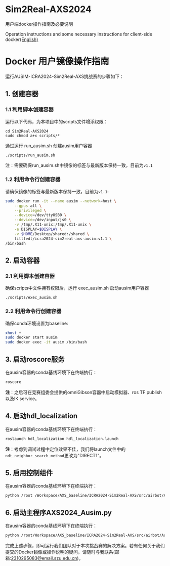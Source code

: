 # Sim2Real-AXS2024
用户端docker操作指南及必要说明

Operation instructions and some necessary instructions for client-side docker[(English)](./.md)



# Docker 用户镜像操作指南

运行AUSIM-ICRA2024-Sim2Real-AXS挑战赛的步骤如下：

## 1. 创建容器
### 1.1 利用脚本创建容器
运行以下代码，为本项目中的scripts文件增添权限：
```
cd Sim2Real-AXS2024
sudo chmod a+x scripts/*
```
通过运行 run_ausim.sh 创建ausim用户容器
```
./scripts/run_ausim.sh
```
注：需要确保run_ausim.sh中镜像的标签与最新版本保持一致，目前为`v1.1`

### 1.2 利用命令行创建容器
请确保镜像的标签与最新版本保持一致，目前为`v1.1`:

```bash
sudo docker run -it --name ausim --network=host \
    --gpus all \
    --privileged \
    --device=/dev/ttyUSB0 \
    --device=/dev/input/js0 \
    -v /tmp/.X11-unix:/tmp/.X11-unix \
    -e DISPLAY=$DISPLAY \
    -v $HOME/Desktop/shared:/shared \
    littledt/icra2024-sim2real-axs-ausim:v1.1 \
/bin/bash
```

## 2. 启动容器
### 2.1 利用脚本创建容器
确保scripts中文件拥有权限后，运行 exec_ausim.sh 启动ausim用户容器
```
./scripts/exec_ausim.sh
```

### 2.2 利用命令行创建容器
确保conda环境设置为baseline:

```bash
xhost +
sudo docker start ausim
sudo docker exec -it ausim /bin/bash
```

## 3. 启动roscore服务

在ausim容器的conda基线环境下在终端执行：

```bash
roscore
```

**注**：之后可在竞赛组委会提供的omniGibson容器中启动模拟器、ros TF publish以及IK service。

## 4. 启动hdl_localization

在ausim容器的conda基线环境下在终端执行：

```bash
roslaunch hdl_localization hdl_localization.launch
```

**注**：考虑到调试过程中定位效果不佳，我们将launch文件中的`ndt_neighbor_search_method`更改为"DIRECT1"。

## 5. 启用控制组件

在ausim容器的conda基线环境下在终端执行：

```bash
python /root /Workspace/AXS_baseline/ICRA2024-Sim2Real-AXS/src/airbot/Ausim/ros_base_control.py
```

## 6. 启动主程序AXS2024_Ausim.py

在ausim容器的conda基线环境下在终端执行：

```bash
python /root/Workspace/AXS_baseline/ICRA2024-Sim2Real-AXS/src/airbot/Ausim/AXS2024_Ausim.py
```

完成上述步骤，即可运行我们团队对于本次挑战赛的解决方案。若有任何关于我们提交的Docker镜像或操作说明的疑问，请随时与我联系(邮箱:2310295083@email.szu.edu.cn)。

